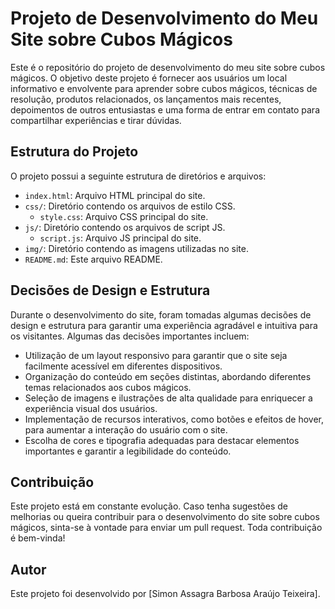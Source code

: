 # Projeto de Desenvolvimento do Meu Site sobre Cubos Mágicos

Este é o repositório do projeto de desenvolvimento do meu site sobre cubos mágicos. O objetivo deste projeto é fornecer aos usuários um local informativo e envolvente para aprender sobre cubos mágicos, técnicas de resolução, produtos relacionados, os lançamentos mais recentes, depoimentos de outros entusiastas e uma forma de entrar em contato para compartilhar experiências e tirar dúvidas.

## Estrutura do Projeto

O projeto possui a seguinte estrutura de diretórios e arquivos:

- `index.html`: Arquivo HTML principal do site.
- `css/`: Diretório contendo os arquivos de estilo CSS.
  - `style.css`: Arquivo CSS principal do site.
- `js/`: Diretório contendo os arquivos de script JS.
  - `script.js`: Arquivo JS principal do site.
- `img/`: Diretório contendo as imagens utilizadas no site.
- `README.md`: Este arquivo README.

## Decisões de Design e Estrutura

Durante o desenvolvimento do site, foram tomadas algumas decisões de design e estrutura para garantir uma experiência agradável e intuitiva para os visitantes. Algumas das decisões importantes incluem:

- Utilização de um layout responsivo para garantir que o site seja facilmente acessível em diferentes dispositivos.
- Organização do conteúdo em seções distintas, abordando diferentes temas relacionados aos cubos mágicos.
- Seleção de imagens e ilustrações de alta qualidade para enriquecer a experiência visual dos usuários.
- Implementação de recursos interativos, como botões e efeitos de hover, para aumentar a interação do usuário com o site.
- Escolha de cores e tipografia adequadas para destacar elementos importantes e garantir a legibilidade do conteúdo.

## Contribuição

Este projeto está em constante evolução. Caso tenha sugestões de melhorias ou queira contribuir para o desenvolvimento do site sobre cubos mágicos, sinta-se à vontade para enviar um pull request. Toda contribuição é bem-vinda!

## Autor

Este projeto foi desenvolvido por [Simon Assagra Barbosa Araújo Teixeira].
